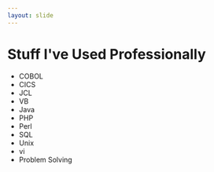 ```yaml
---
layout: slide
---
```


# Stuff I've Used Professionally

* COBOL
* CICS
* JCL
* VB
* Java
* PHP
* Perl
* SQL
* Unix
* vi
* Problem Solving
